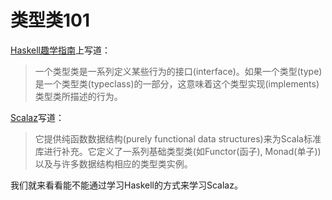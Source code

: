 # 类型类101
[Haskell趣学指南](http://learnyouahaskell.com/types-and-typeclasses)上写道：
> 一个类型类是一系列定义某些行为的接口(interface)。如果一个类型(type)是一个类型类(typeclass)的一部分，这意味着这个类型实现(implements)类型类所描述的行为。

[Scalaz](https://github.com/scalaz/scalaz/tree/scalaz-seven)写道：
> 它提供纯函数数据结构(purely functional data structures)来为Scala标准库进行补充。它定义了一系列基础类型类(如Functor(函子), Monad(单子))以及与许多数据结构相应的类型类实例。

我们就来看看能不能通过学习Haskell的方式来学习Scalaz。
